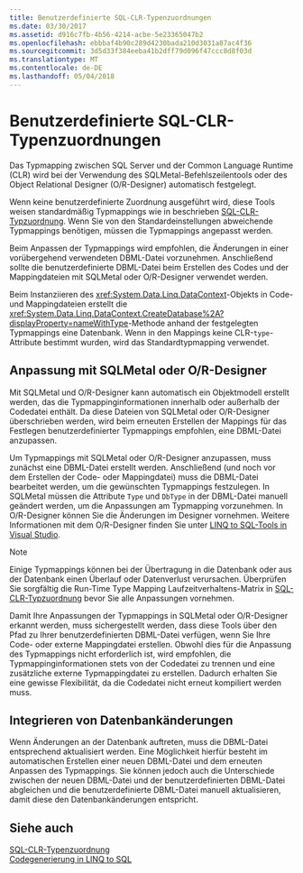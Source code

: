 ```yaml
---
title: Benutzerdefinierte SQL-CLR-Typenzuordnungen
ms.date: 03/30/2017
ms.assetid: d916c7fb-4b56-4214-acbe-5e23365047b2
ms.openlocfilehash: ebbbaf4b90c289d4230bada210d3031a87ac4f36
ms.sourcegitcommit: 3d5d33f384eeba41b2dff79d096f47ccc8d8f03d
ms.translationtype: MT
ms.contentlocale: de-DE
ms.lasthandoff: 05/04/2018
---
```

# <a name="sql-clr-custom-type-mappings"></a>Benutzerdefinierte SQL-CLR-Typenzuordnungen
Das Typmapping zwischen SQL Server und der Common Language Runtime (CLR) wird bei der Verwendung des SQLMetal-Befehlszeilentools oder des Object Relational Designer (O/R-Designer) automatisch festgelegt.  
  
 Wenn keine benutzerdefinierte Zuordnung ausgeführt wird, diese Tools weisen standardmäßig Typmappings wie in beschrieben [SQL-CLR-Typzuordnung](../../../../../../docs/framework/data/adonet/sql/linq/sql-clr-type-mapping.md). Wenn Sie von den Standardeinstellungen abweichende Typmappings benötigen, müssen die Typmappings angepasst werden.  
  
 Beim Anpassen der Typmappings wird empfohlen, die Änderungen in einer vorübergehend verwendeten DBML-Datei vorzunehmen. Anschließend sollte die benutzerdefinierte DBML-Datei beim Erstellen des Codes und der Mappingdateien mit SQLMetal oder O/R-Designer verwendet werden.  
  
 Beim Instanziieren des <xref:System.Data.Linq.DataContext>-Objekts in Code- und Mappingdateien erstellt die <xref:System.Data.Linq.DataContext.CreateDatabase%2A?displayProperty=nameWithType>-Methode anhand der festgelegten Typmappings eine Datenbank. Wenn in den Mappings keine CLR-`type`-Attribute bestimmt wurden, wird das Standardtypmapping verwendet.  
  
## <a name="customization-with-sqlmetal-or-or-designer"></a>Anpassung mit SQLMetal oder O/R-Designer  
 Mit SQLMetal und O/R-Designer kann automatisch ein Objektmodell erstellt werden, das die Typmappinginformationen innerhalb oder außerhalb der Codedatei enthält. Da diese Dateien von SQLMetal oder O/R-Designer überschrieben werden, wird beim erneuten Erstellen der Mappings für das Festlegen benutzerdefinierter Typmappings empfohlen, eine DBML-Datei anzupassen.  
  
 Um Typmappings mit SQLMetal oder O/R-Designer anzupassen, muss zunächst eine DBML-Datei erstellt werden. Anschließend (und noch vor dem Erstellen der Code- oder Mappingdatei) muss die DBML-Datei bearbeitet werden, um die gewünschten Typmappings festzulegen. In SQLMetal müssen die Attribute `Type` und `DbType` in der DBML-Datei manuell geändert werden, um die Anpassungen am Typmapping vorzunehmen. In O/R-Designer können Sie die Änderungen im Designer vornehmen. Weitere Informationen mit dem O/R-Designer finden Sie unter [LINQ to SQL-Tools in Visual Studio](/visualstudio/data-tools/linq-to-sql-tools-in-visual-studio2).  
  
> [!NOTE]
>  Einige Typmappings können bei der Übertragung in die Datenbank oder aus der Datenbank einen Überlauf oder Datenverlust verursachen. Überprüfen Sie sorgfältig die Run-Time Type Mapping Laufzeitverhaltens-Matrix in [SQL-CLR-Typzuordnung](../../../../../../docs/framework/data/adonet/sql/linq/sql-clr-type-mapping.md) bevor Sie alle Anpassungen vornehmen.  
  
 Damit Ihre Anpassungen der Typmappings in SQLMetal oder O/R-Designer erkannt werden, muss sichergestellt werden, dass diese Tools über den Pfad zu Ihrer benutzerdefinierten DBML-Datei verfügen, wenn Sie Ihre Code- oder externe Mappingdatei erstellen. Obwohl dies für die Anpassung des Typmappings nicht erforderlich ist, wird empfohlen, die Typmappinginformationen stets von der Codedatei zu trennen und eine zusätzliche externe Typmappingdatei zu erstellen. Dadurch erhalten Sie eine gewisse Flexibilität, da die Codedatei nicht erneut kompiliert werden muss.  
  
## <a name="incorporating-database-changes"></a>Integrieren von Datenbankänderungen  
 Wenn Änderungen an der Datenbank auftreten, muss die DBML-Datei entsprechend aktualisiert werden. Eine Möglichkeit hierfür besteht im automatischen Erstellen einer neuen DBML-Datei und dem erneuten Anpassen des Typmappings. Sie können jedoch auch die Unterschiede zwischen der neuen DBML-Datei und der benutzerdefinierten DBML-Datei abgleichen und die benutzerdefinierte DBML-Datei manuell aktualisieren, damit diese den Datenbankänderungen entspricht.  
  
## <a name="see-also"></a>Siehe auch  
 [SQL-CLR-Typenzuordnung](../../../../../../docs/framework/data/adonet/sql/linq/sql-clr-type-mapping.md)  
 [Codegenerierung in LINQ to SQL](../../../../../../docs/framework/data/adonet/sql/linq/code-generation-in-linq-to-sql.md)
